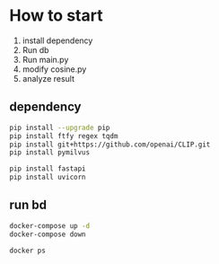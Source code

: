 # How to start
1. install dependency
2. Run db 
3. Run main.py
4. modify cosine.py
5. analyze result

## dependency
```bash
pip install --upgrade pip
pip install ftfy regex tqdm
pip install git+https://github.com/openai/CLIP.git
pip install pymilvus

pip install fastapi
pip install uvicorn
```
## run bd

```bash
docker-compose up -d 
docker-compose down
```

```bash
docker ps
```
